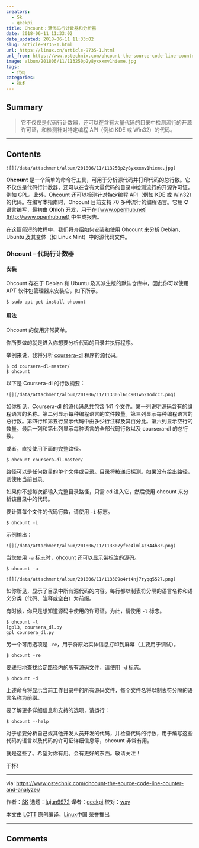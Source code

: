 ```yaml
---
creators:
  - Sk
  - geekpi
title: Ohcount：源代码行计数器和分析器
date: 2018-06-11 11:33:02
date_updated: 2018-06-11 11:33:02
slug: article-9735-1.html
url: https://linux.cn/article-9735-1.html
url_from: https://www.ostechnix.com/ohcount-the-source-code-line-counter-and-analyzer/
image: album/201806/11/113250p2y8yxxxmv1hieme.jpg
tags:
  - 代码
categories:
  - 技术
---
```


## Summary

> 它不仅仅是代码行计数器，还可以在含有大量代码的目录中检测流行的开源许可证，和检测针对特定编程 API（例如 KDE 或 Win32）的代码。

***

<!-- more -->

## Contents

`![](/data/attachment/album/201806/11/113250p2y8yxxxmv1hieme.jpg)`

**Ohcount** 是一个简单的命令行工具，可用于分析源代码并打印代码的总行数。它不仅仅是代码行计数器，还可以在含有大量代码的目录中检测流行的开源许可证，例如 GPL。此外，Ohcount 还可以检测针对特定编程 API（例如 KDE 或 Win32）的代码。在编写本指南时，Ohcount 目前支持 70 多种流行的编程语言。它用 **C** 语言编写，最初由 **Ohloh** 开发，用于在 [www.openhub.net](http://www.openhub.net) 中生成报告。

在这篇简短的教程中，我们将介绍如何安装和使用 Ohcount 来分析 Debian、Ubuntu 及其变体（如 Linux Mint）中的源代码文件。

### Ohcount – 代码行计数器

#### 安装

Ohcount 存在于 Debian 和 Ubuntu 及其派生版的默认仓库中，因此你可以使用 APT 软件包管理器来安装它，如下所示。

```shell
$ sudo apt-get install ohcount
```

#### 用法

Ohcount 的使用非常简单。

你所要做的就是进入你想要分析代码的目录并执行程序。

举例来说，我将分析 [coursera-dl](https://www.ostechnix.com/coursera-dl-a-script-to-download-coursera-videos/) 程序的源代码。

```shell
$ cd coursera-dl-master/
$ ohcount
```

以下是 Coursera-dl 的行数摘要：

`![](/data/attachment/album/201806/11/113305l61c901w621odccr.png)`

如你所见，Coursera-dl 的源代码总共包含 141 个文件。第一列说明源码含有的编程语言的名称。第二列显示每种编程语言的文件数量。第三列显示每种编程语言的总行数。第四行和第五行显示代码中由多少行注释及其百分比。第六列显示空行的数量。最后一列和第七列显示每种语言的全部代码行数以及 coursera-dl 的总行数。

或者，直接使用下面的完整路径。

```shell
$ ohcount coursera-dl-master/
```

路径可以是任何数量的单个文件或目录。目录将被递归探测。如果没有给出路径，则使用当前目录。

如果你不想每次都输入完整目录路径，只需 cd 进入它，然后使用 ohcount 来分析该目录中的代码。

要计算每个文件的代码行数，请使用 `-i` 标志。

```shell
$ ohcount -i
```

示例输出：

`![](/data/attachment/album/201806/11/113307yfee4lml4z344h8r.png)`

当您使用 `-a` 标志时，ohcount 还可以显示带标注的源码。

```shell
$ ohcount -a
```

`![](/data/attachment/album/201806/11/113309o4rt4nj7ryqq5527.png)`

如你所见，显示了目录中所有源代码的内容。每行都以制表符分隔的语言名称和语义分类（代码、注释或空白）为前缀。

有时候，你只是想知道源码中使用的许可证。为此，请使用 `-l` 标志。

```shell
$ ohcount -l
lgpl3, coursera_dl.py
gpl coursera_dl.py
```

另一个可用选项是 `-re`，用于将原始实体信息打印到屏幕（主要用于调试）。

```shell
$ ohcount -re
```

要递归地查找给定路径内的所有源码文件，请使用 `-d` 标志。

```shell
$ ohcount -d
```

上述命令将显示当前工作目录中的所有源码文件，每个文件名将以制表符分隔的语言名称为前缀。

要了解更多详细信息和支持的选项，请运行：

```shell
$ ohcount --help
```

对于想要分析自己或其他开发人员开发的代码，并检查代码的行数，用于编写这些代码的语言以及代码的许可证详细信息等，ohcount 非常有用。

就是这些了。希望对你有用。会有更好的东西。敬请关注！

干杯!

---

via: <https://www.ostechnix.com/ohcount-the-source-code-line-counter-and-analyzer/>

作者：[SK](https://www.ostechnix.com/author/sk/) 选题：[lujun9972](https://github.com/lujun9972) 译者：[geekpi](https://github.com/geekpi) 校对：[wxy](https://github.com/wxy)

本文由 [LCTT](https://github.com/LCTT/TranslateProject) 原创编译，[Linux中国](https://linux.cn/) 荣誉推出

***

## Comments
